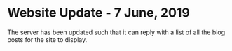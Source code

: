 # Website Update - 7 June, 2019

The server has been updated such that it can reply with a list of all the blog posts for the site to display.